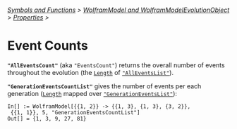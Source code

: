 ###### [Symbols and Functions](/README.md#symbols-and-functions) > [WolframModel and WolframModelEvolutionObject](../WolframModelAndWolframModelEvolutionObject.md) > [Properties](../WolframModelAndWolframModelEvolutionObject.md#properties) >

# Event Counts

**`"AllEventsCount"`** (aka `"EventsCount"`) returns the overall number of events throughout the evolution (the [`Length`](https://reference.wolfram.com/language/ref/Length.html) of [`"AllEventsList"`](Events.md)).

**`"GenerationEventsCountList"`** gives the number of events per each generation ([`Length`](https://reference.wolfram.com/language/ref/Length.html) mapped over [`"GenerationEventsList"`](Events.md)):

```wl
In[] := WolframModel[{{1, 2}} -> {{1, 3}, {1, 3}, {3, 2}},
 {{1, 1}}, 5, "GenerationEventsCountList"]
Out[] = {1, 3, 9, 27, 81}
```
